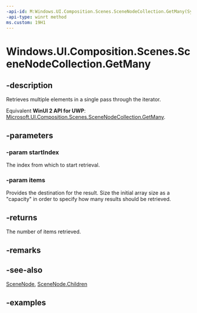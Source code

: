 ```yaml
---
-api-id: M:Windows.UI.Composition.Scenes.SceneNodeCollection.GetMany(System.UInt32,Windows.UI.Composition.Scenes.SceneNode[])
-api-type: winrt method
ms.custom: 19H1
---
```


<!-- Method syntax.
public uint SceneNodeCollection.GetMany(UInt32 startIndex, SceneNode[] items)
-->

# Windows.UI.Composition.Scenes.SceneNodeCollection.GetMany

## -description

Retrieves multiple elements in a single pass through the iterator.

Equivalent **WinUI 2 API for UWP**: [Microsoft.UI.Composition.Scenes.SceneNodeCollection.GetMany](/windows/winui/api/microsoft.ui.composition.scenes.scenenodecollection.getmany).

## -parameters
### -param startIndex

The index from which to start retrieval.

### -param items

Provides the destination for the result. Size the initial array size as a "capacity" in order to specify how many results should be retrieved.

## -returns

The number of items retrieved.

## -remarks

## -see-also

[SceneNode](scenenode.md), [SceneNode.Children](scenenode_children.md)

## -examples

